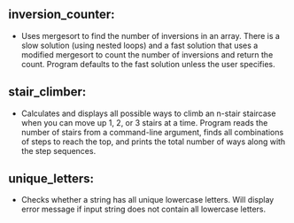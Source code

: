 ## inversion_counter:
- Uses mergesort to find the number of inversions in an array. There is a slow solution (using nested loops) and a fast solution that uses a modified mergesort to count the number of inversions and return the count. Program defaults to the fast solution unless the user specifies.

## stair_climber:
- Calculates and displays all possible ways to climb an n-stair staircase when you can move up 1, 2, or 3 stairs at a time. Program reads the number of stairs from a command-line argument, finds all combinations of steps to reach the top, and prints the total number of ways along with the step sequences.

## unique_letters:
- Checks whether a string has all unique lowercase letters. Will display error message if input string does not contain all lowercase letters.

